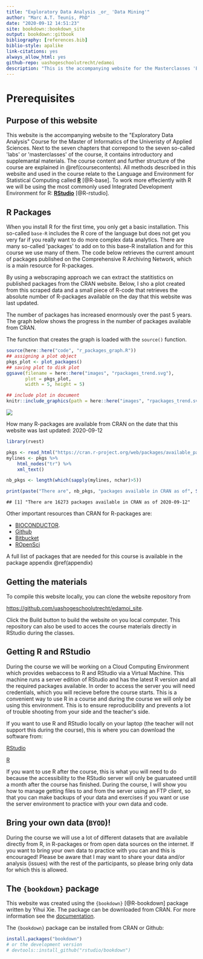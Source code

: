 ```yaml
--- 
title: "Exploratory Data Analysis _or_ 'Data Mining'"
author: "Marc A.T. Teunis, PhD"
date: "2020-09-12 14:51:23"
site: bookdown::bookdown_site
output: bookdown::gitbook
bibliography: [references.bib]
biblio-style: apalike
link-citations: yes
always_allow_html: yes
github-repo: uashogeschoolutrecht/edamoi
description: "This is the accompanying website for the Masterclasses 'Exploratory Data Analysis _or_ 'Data Mining' of the Hogeschool Utrecht Master of Informatics"
---
```




# Prerequisites



## Purpose of this website
This website is the accompanying website to the "Exploratory Data Analysis" Course for the Master of Informatics of the Univeristy of Applied Sciences. Next to the seven chapters that correpond to the seven so-called 'labs' or 'masterclasses' of the course, it contains introductory and supplemantal materials. The course content and further structure of the course are explained in \@ref(coursecontents). All methods described in this website and used in the course relate to the Language and Environment for Statistical Computing called [**R**](https://cran.r-project.org/) [@R-base]. To work more effeciently with R we will be using the most commonly used Integrated Development Environment for R: [**RStudio**](https://www.rstudio.com) [@R-rstudio]. 

## R Packages
When you install R for the first time, you only get a basic installation. This so-called `base-R` includes the R core of the language but does not get you very far if you really want to do more complex data analytics. There are many so-called 'packages' to add on to this base-R installation and for this course we use many of them. The code below retrieves the current amount of packages published on the Comprehensive R Archiving Network, which is a main resource for R-packages. 

By using a webscraping approach we can extract the statitistics on published packages from the CRAN website. Below, I sho a plot created from this scraped data and a small piece of R-code that retrieves the absolute number of R-packages available on the day that this website was last updated.   

The number of packages has increased enormously over the past 5 years. The graph below shows the progress in the number of packages available from CRAN.

The function that creates the graph is loaded with the `source()` function.


```r
source(here::here("code", "r_packages_graph.R"))
## assigning a plot object 
pkgs_plot <- plot_packages()
## saving plot to disk plot
ggsave(filename = here::here("images", "rpackages_trend.svg"), 
       plot = pkgs_plot,
       width = 5, height = 5)
```


```r
## include plot in document
knitr::include_graphics(path = here::here("images", "rpackages_trend.svg"))
```

![](C:/Users/mteunis/workspaces/eda_moi/images/rpackages_trend.svg)<!-- -->

How many R-packages are available from CRAN on the date that this website was last updated: 2020-09-12 


```r
library(rvest)

pkgs <- read_html("https://cran.r-project.org/web/packages/available_packages_by_name.html")
mylines <- pkgs %>% 
    html_nodes("tr") %>%
    xml_text()

nb_pkgs <- length(which(sapply(mylines, nchar)>5))

print(paste("There are", nb_pkgs, "packages available in CRAN as of", Sys.Date()))
```

```
## [1] "There are 16273 packages available in CRAN as of 2020-09-12"
```

Other important resources than CRAN for R-packages are:

 - [BIOCONDUCTOR](https://www.bioconductor.org/).
 - [Github](https://github.com)
 - [Bitbucket](https://bitbucket.org/)
 - [ROpenSci](https://ropensci.org/packages/)

A full list of packages that are needed for this course is available in the package appendix \@ref(appendix) 

## Getting the materials
To compile this website locally, you can clone the website repository from 

https://github.com/uashogeschoolutrecht/edamoi_site. 

Click the Build button to build the website on you local computer. 
This repository can also be used to acces the course materials directly in RStudio during the classes.

## Getting R and RStudio
During the course we will be working on a Cloud Computing Environment which provides webaccess to R and RStudio via a Virtual Machine. This machine runs a server edition of RStudio and has the latest R version and all the required packages available. In order to access the server you will need credentials, which you will recieve before the course starts. This is a convenient way to use R in a course and during the course we will only be using this environment. This is to ensure reproducibility and prevents a lot of trouble shooting from your side and the teacher's side.

If you want to use R and RStudio locally on your laptop (the teacher will not support this during the course), this is where you can download the software from:

[RStudio](https://www.rstudio.com/products/rstudio/download/) 

[R](https://cran.r-project.org/)

If you want to use R after the course, this is what you will need to do because the accessibility to the RStudio server will only be guaruateed untill a month after the course has finished. During the course, I will show you how to manage getting files to and from the server using an FTP client, so that you can make backups of your data and exercises if you want or use the server environment to practice with your own data and code.

## Bring your own data (`BYOD`)!

During the course we will use a lot of different datasets that are available directly from R, in R-packages or from open data sources on the internet. If you want to bring your own data to practice with you can and this is encouraged! Please be aware that I may want to share your data and/or analysis (issues) with the rest of the participants, so please bring only data for which this is allowed.   

## The `{bookdown}` package
This website was created using the `{bookdown}` [@R-bookdown] package written by Yihui Xie. The package can be downloaded from CRAN. For more information see the [documentation](https://bookdown.org/yihui/bookdown/).

The `{bookdown}` package can be installed from CRAN or Github:


```r
install.packages("bookdown")
# or the development version
# devtools::install_github("rstudio/bookdown")
```
